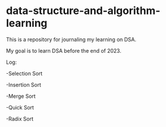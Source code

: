 # data-structure-and-algorithm-learning

This is a repository for journaling my learning on DSA.

My goal is to learn DSA before the end of 2023.

Log:

-Selection Sort

-Insertion Sort

-Merge Sort

-Quick Sort

-Radix Sort
